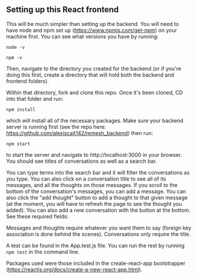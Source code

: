 ## Setting up this React frontend

This will be much simpler than setting up the backend. You will need to have node and npm set up (https://www.npmjs.com/get-npm) on your machine first. You can see what versions you have by running:
```
node -v
```
```
npm -v
```

Then, navigate to the directory you created for the backend (or if you're doing this first, create a directory that will hold both the backend and frontend folders).

Within that directory, fork and clone this repo. Once it's been cloned, CD into that folder and run:
```
npm install
```
which will install all of the necessary packages. Make sure your backend server is running first (see the repo here: https://github.com/alexiscait142/remesh_backend) then run:
```
npm start
```
to start the server and navigate to http://localhost:3000 in your browser. You should see titles of conversations as well as a search bar.

You can type terms into the search bar and it will filter the conversations as you type.
You can also click on a conversation title to see all of its messages, and all the thoughts on those messages. If you scroll to the bottom of the conversation's messages, you can add a message. You can also click the "add thought" button to add a thought to that given message (at the moment, you will have to refresh the page to see the thought you added). You can also add a new conversation with the button at the bottom. See these required fields:


Messages and thoughts require whatever you want them to say (foreign key association is done behind the scenes).
Conversations only require the title.

A test can be found in the App.test.js file. You can run the rest by running `npm test` in the command line.

Packages used were those included in the create-react-app bootstrapper (https://reactjs.org/docs/create-a-new-react-app.html).
